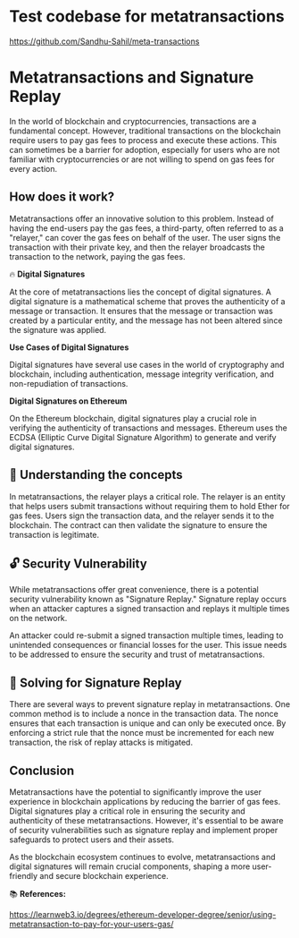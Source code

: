 # Test codebase for metatransactions

https://github.com/Sandhu-Sahil/meta-transactions

# Metatransactions and Signature Replay

In the world of blockchain and cryptocurrencies, transactions are a fundamental concept. However, traditional transactions on the blockchain require users to pay gas fees to process and execute these actions. This can sometimes be a barrier for adoption, especially for users who are not familiar with cryptocurrencies or are not willing to spend on gas fees for every action.

## How does it work?

Metatransactions offer an innovative solution to this problem. Instead of having the end-users pay the gas fees, a third-party, often referred to as a "relayer," can cover the gas fees on behalf of the user. The user signs the transaction with their private key, and then the relayer broadcasts the transaction to the network, paying the gas fees.

🔥 **Digital Signatures**

At the core of metatransactions lies the concept of digital signatures. A digital signature is a mathematical scheme that proves the authenticity of a message or transaction. It ensures that the message or transaction was created by a particular entity, and the message has not been altered since the signature was applied.

**Use Cases of Digital Signatures**

Digital signatures have several use cases in the world of cryptography and blockchain, including authentication, message integrity verification, and non-repudiation of transactions.

**Digital Signatures on Ethereum**

On the Ethereum blockchain, digital signatures play a crucial role in verifying the authenticity of transactions and messages. Ethereum uses the ECDSA (Elliptic Curve Digital Signature Algorithm) to generate and verify digital signatures.

## 🧠 Understanding the concepts

In metatransactions, the relayer plays a critical role. The relayer is an entity that helps users submit transactions without requiring them to hold Ether for gas fees. Users sign the transaction data, and the relayer sends it to the blockchain. The contract can then validate the signature to ensure the transaction is legitimate.

## 🔓 Security Vulnerability

While metatransactions offer great convenience, there is a potential security vulnerability known as "Signature Replay." Signature replay occurs when an attacker captures a signed transaction and replays it multiple times on the network.

An attacker could re-submit a signed transaction multiple times, leading to unintended consequences or financial losses for the user. This issue needs to be addressed to ensure the security and trust of metatransactions.

## 🌟 Solving for Signature Replay

There are several ways to prevent signature replay in metatransactions. One common method is to include a nonce in the transaction data. The nonce ensures that each transaction is unique and can only be executed once. By enforcing a strict rule that the nonce must be incremented for each new transaction, the risk of replay attacks is mitigated.

## Conclusion

Metatransactions have the potential to significantly improve the user experience in blockchain applications by reducing the barrier of gas fees. Digital signatures play a critical role in ensuring the security and authenticity of these metatransactions. However, it's essential to be aware of security vulnerabilities such as signature replay and implement proper safeguards to protect users and their assets.

As the blockchain ecosystem continues to evolve, metatransactions and digital signatures will remain crucial components, shaping a more user-friendly and secure blockchain experience.

📚 **References:**

https://learnweb3.io/degrees/ethereum-developer-degree/senior/using-metatransaction-to-pay-for-your-users-gas/
